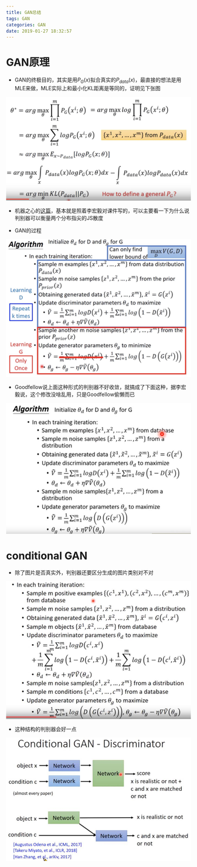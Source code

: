 ```yaml
---
title: GAN总结
tags: GAN
categories: GAN
date: 2019-01-27 18:32:57
---
```


# GAN原理

- GAN的终极目的，其实是用$P_G(x)$拟合真实的$P_{data}(x)$，最直接的想法是用MLE来做，MLE实际上和最小化KL距离是等同的，证明见下张图

![](/images/mle_equals_kl.jpg)

- 机器之心的[这篇](https://www.jiqizhixin.com/articles/2017-10-1-1)，基本就是照着李宏毅对课件写的，可以主要看一下为什么说判别器可以衡量两个分布指尖的JS散度

- GAN的过程

![](/images/origin_gan.jpg)

- Goodfellow说上面这种形式的判别器不好收敛，就搞成了下面这种，据李宏毅说，这个修改没啥乱用，只是Goodfellow偷懒而已

![](/images/origin_gan2.jpg)

# conditional GAN

- 除了图片是否真实外，判别器还要区分生成的图片类别对不对

![](/images/cgan.jpg)

- 这种结构的判别器会好一点

![](/images/cgan_d.jpg)

